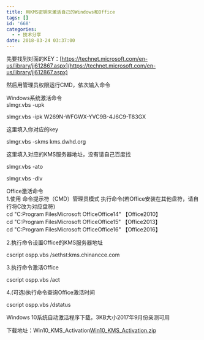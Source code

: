 ```yaml
---
title: 用KMS密钥来激活自己的Windows和Office
tags: []
id: '668'
categories:
  - - 技术分享
date: 2018-03-24 03:37:00
---
```


先要找到对面的KEY：[https://technet.microsoft.com/en-us/library/jj612867.aspx](https://technet.microsoft.com/en-us/library/jj612867.aspx)

然后用管理员权限运行CMD，依次输入命令

Windows系统激活命令  
slmgr.vbs -upk

slmgr.vbs -ipk W269N-WFGWX-YVC9B-4J6C9-T83GX

这里填入你对应的key

slmgr.vbs -skms kms.dwhd.org

这里填入对应的KMS服务器地址，没有请自己百度找

slmgr.vbs -ato

slmgr.vbs -dlv

Office激活命令  
1.使用 命令提示符（CMD）管理员模式 执行命令(若Office安装在其他盘符，请自行将C改为对应盘符)  
cd "C:Program FilesMicrosoft OfficeOffice14" 【Office2010】  
cd "C:Program FilesMicrosoft OfficeOffice15" 【Office2013】  
cd "C:Program FilesMicrosoft OfficeOffice16" 【Office2016】

2.执行命令设置Office的KMS服务器地址

cscript ospp.vbs /sethst:kms.chinancce.com

3.执行命令激活Office

cscript ospp.vbs /act

4.(可选)执行命令查询Office激活时间

cscript ospp.vbs /dstatus

Windows 10系统自动激活程序下载，3KB大小2017年9月份亲测可用    

下载地址：Win10\_KMS\_Activation[Win10\_KMS\_Activation.zip](http://post.332b.com/usr/uploads/2018/03/3058077553.zip)